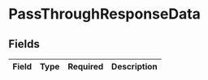 # PassThroughResponseData


## Fields

| Field       | Type        | Required    | Description |
| ----------- | ----------- | ----------- | ----------- |